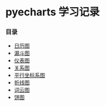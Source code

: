 # pyecharts 学习记录

### 目录

- [日历图](https://github.com/LQ6H/Learn_pyecharts/blob/master/Pyecharts%E4%B9%8B%E6%97%A5%E5%8E%86%E5%9B%BE(Calendar).ipynb)
- [漏斗图](https://github.com/LQ6H/Learn_pyecharts/blob/master/Pyecharts%E4%B9%8B%E6%BC%8F%E6%96%97%E5%9B%BE(Funnel).ipynb)
- [仪表图](https://github.com/LQ6H/Learn_pyecharts/blob/master/Pyecharts%E4%B9%8B%E4%BB%AA%E8%A1%A8%E7%9B%98(Gauge).ipynb)
- [关系图](https://github.com/LQ6H/Learn_pyecharts/blob/master/Pyecharts%E4%B9%8B%E5%85%B3%E7%B3%BB%E5%9B%BE(Graph).ipynb)
- [平行坐标系图](https://github.com/LQ6H/Learn_pyecharts/blob/master/Pyecharts%E4%B9%8B%E5%B9%B3%E8%A1%8C%E5%9D%90%E6%A0%87%E7%B3%BB(Parallel).ipynb)
- [折线图](https://github.com/LQ6H/Learn_pyecharts/blob/master/Pyecharts%E4%B9%8B%E6%8A%98%E7%BA%BF%E5%9B%BE(Line).ipynb)
- [词云图](https://github.com/LQ6H/Learn_pyecharts/blob/master/Pyecharts%E4%B9%8B%E8%AF%8D%E4%BA%91%E5%9B%BE(WordCloud).ipynb)
- [饼图](https://github.com/LQ6H/Learn_pyecharts/blob/master/Pyecharts%E4%B9%8B%E9%A5%BC%E5%9B%BE(Pie).ipynb)

